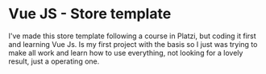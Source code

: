 # Vue JS - Store template
I've made this store template following a course in Platzi, but coding it first and learning Vue Js. Is my first project with the basis so I just was trying to make all work and learn how to use everything, not looking for a lovely result, just a operating one.
